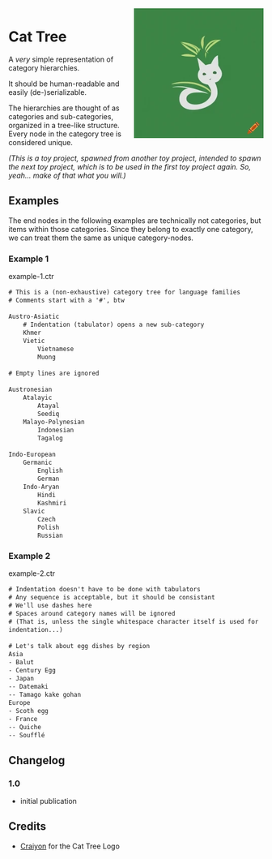 <img align="right" src="logo/cat-tree.webp" title="Cat Tree Logo (by Craiyon)">

# Cat Tree

A *very* simple representation of category hierarchies.

It should be human-readable and easily (de-)serializable.

The hierarchies are thought of as categories and sub-categories, organized in a tree-like structure.
Every node in the category tree is considered unique.

_(This is a toy project, spawned from another toy project,
intended to spawn the next toy project,
which is to be used in  the first toy project again.
So, yeah... make of that what you will.)_

## Examples

The end nodes in the following examples are technically not categories, but items within those categories.
Since they belong to exactly one category, we can treat them the same as unique category-nodes.

### Example 1

example-1.ctr

```
# This is a (non-exhaustive) category tree for language families
# Comments start with a '#', btw

Austro-Asiatic
	# Indentation (tabulator) opens a new sub-category
	Khmer
	Vietic
		Vietnamese
		Muong

# Empty lines are ignored

Austronesian
	Atalayic
		Atayal
		Seediq
	Malayo-Polynesian
		Indonesian
		Tagalog

Indo-European
	Germanic
		English
		German
	Indo-Aryan
		Hindi
		Kashmiri
	Slavic
		Czech
		Polish
		Russian
```

### Example 2

example-2.ctr

```
# Indentation doesn't have to be done with tabulators
# Any sequence is acceptable, but it should be consistant
# We'll use dashes here
# Spaces around category names will be ignored
# (That is, unless the single whitespace character itself is used for indentation...)

# Let's talk about egg dishes by region
Asia
- Balut
- Century Egg
- Japan
-- Datemaki
-- Tamago kake gohan
Europe
- Scoth egg
- France
-- Quiche
-- Soufflé
```

## Changelog

### 1.0

* initial publication

## Credits

* [Craiyon](https://www.craiyon.com/) for the Cat Tree Logo
